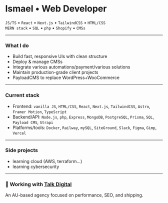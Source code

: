 <h1 align="left">Ismael • Web Developer</h1>

<p align="left">
  <code>JS/TS</code> • <code>React</code> • <code>Next.js</code> • <code>TailwindCSS</code> • <code>HTML/CSS</code><br>
  <code>MERN stack</code> • <code>SQL</code> • <code>php</code> • <code>Shopify</code> • <code>CMSs</code>
</p>

---

### What I do

- Build fast, responsive UIs with clean structure
- Deploy & manage CMSs
- Integrate various automations/payment/various solutions
- Maintain production-grade client projects
- PayloadCMS to replace WordPress+WooCommerce

---

### Current stack

- Frontend: `vanilla JS`, `HTML/CSS`, `React`, `Next.js`, `TailwindCSS`, `Astro`, `Framer Motion`, `TypeScript`
- Backend/API: `Node.js`, `php`, `Express`, `MongoDB`, `PostgreSQL`, `Prisma`, `SQL`, `Payload CMS`, `Strapi`
- Platforms/tools: `Docker`, `Railway`, `mySQL`, `SiteGround`, `Slack`, `Figma`, `Gimp`, `Vercel`

---

### Side projects

- learning cloud (AWS, terraform...)
- learning cybersecurity

---

### 🏢 Working with [Talk Digital](https://talkdigital.com.au)

An AU-based agency focused on performance, SEO, and shipping.
